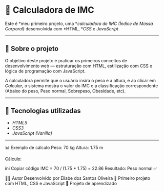 # 🧮 Calculadora de IMC

Este é *meu primeiro projeto, uma **calculadora de IMC (Índice de Massa Corporal)* desenvolvida com *HTML, **CSS* e *JavaScript*.

---

## 📖 Sobre o projeto
O objetivo deste projeto é praticar os primeiros conceitos de desenvolvimento web — estruturação com HTML, estilização com CSS e lógica de programação com JavaScript.

A calculadora permite que o usuário insira o peso e a altura, e ao clicar em *Calcular*, o sistema mostra o valor do IMC e a classificação correspondente (Abaixo do peso, Peso normal, Sobrepeso, Obesidade, etc).

---

## 🚀 Tecnologias utilizadas
- *HTML5*
- *CSS3*
- *JavaScript (Vanilla)*

---


📊 Exemplo de cálculo
Peso: 70 kg
Altura: 1.75 m

Cálculo:

ini
Copiar código
IMC = 70 / (1.75 * 1.75) = 22.86
Resultado: Peso normal ✅


👨‍💻 Autor
Desenvolvido por Eliabe dos Santos Oliveira
📅 Primeiro projeto com HTML, CSS e JavaScript
📍 Projeto de aprendizado


